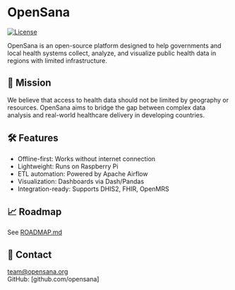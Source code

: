 # OpenSana

[![License](https://img.shields.io/github/license/greggubarev/opensana )](https://opensource.org/licenses/MIT )

OpenSana is an open-source platform designed to help governments and local health systems collect, analyze, and visualize public health data in regions with limited infrastructure.

## 🎯 Mission

We believe that access to health data should not be limited by geography or resources. OpenSana aims to bridge the gap between complex data analysis and real-world healthcare delivery in developing countries.

## 🛠️ Features

- Offline-first: Works without internet connection
- Lightweight: Runs on Raspberry Pi
- ETL automation: Powered by Apache Airflow
- Visualization: Dashboards via Dash/Pandas
- Integration-ready: Supports DHIS2, FHIR, OpenMRS

## 📈 Roadmap

See [ROADMAP.md](ROADMAP.md)

## 💬 Contact

team@opensana.org  
GitHub: [github.com/opensana]
